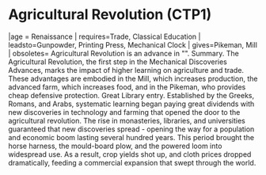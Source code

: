 # Agricultural Revolution (CTP1)

 |age = Renaissance
 | requires=Trade, Classical Education
 | leadsto=Gunpowder, Printing Press, Mechanical Clock
 | gives=Pikeman, Mill
 | obsoletes=
Agricultural Revolution is an advance in "".
Summary.
The Agricultural Revolution, the first step in the Mechanical Discoveries Advances, marks the impact of higher learning on agriculture and trade. These advantages are embodied in the Mill, which increases production, the advanced farm, which increases food, and in the Pikeman, who provides cheap defensive protection.
Great Library entry.
Established by the Greeks, Romans, and Arabs, systematic learning began paying great dividends with new discoveries in technology and farming that opened the door to the agricultural revolution. The rise in monasteries, libraries, and universities guaranteed that new discoveries spread - opening the way for a population and economic boom lasting several hundred years. This period brought the horse harness, the mould-board plow, and the powered loom into widespread use. As a result, crop yields shot up, and cloth prices dropped dramatically, feeding a commercial expansion that swept through the world.